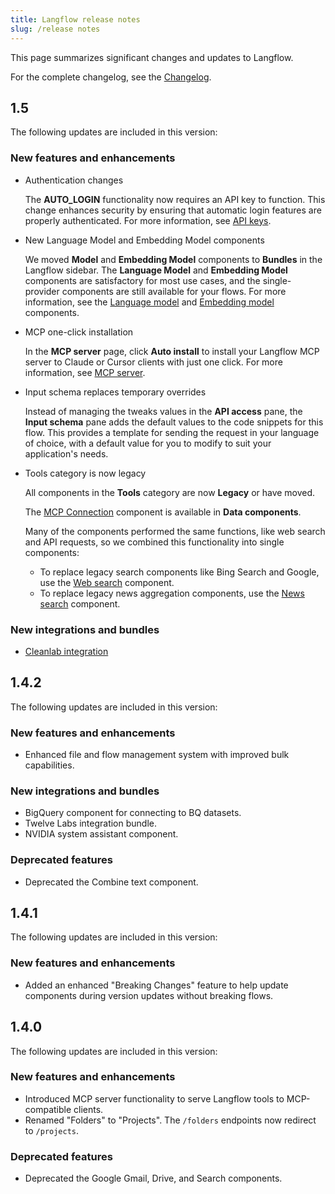 ```yaml
---
title: Langflow release notes
slug: /release notes
---
```


This page summarizes significant changes and updates to Langflow.

For the complete changelog, see the [Changelog](https://github.com/langflow-ai/langflow/releases/latest).

## 1.5

The following updates are included in this version:

### New features and enhancements

- Authentication changes

    The **AUTO_LOGIN** functionality now requires an API key to function. This change enhances security by ensuring that automatic login features are properly authenticated.
    For more information, see [API keys](/configuration-api-keys).

- New Language Model and Embedding Model components

    We moved **Model** and **Embedding Model** components to **Bundles** in the Langflow sidebar. The **Language Model** and **Embedding Model** components are satisfactory for most use cases, and the single-provider components are still available for your flows.
    For more information, see the [Language model](/components-models) and [Embedding model](/components-embedding-models) components.

- MCP one-click installation

    In the **MCP server** page, click **Auto install** to install your Langflow MCP server to Claude or Cursor clients with just one click.
    For more information, see [MCP server](/mcp-server).

- Input schema replaces temporary overrides

    Instead of managing the tweaks values in the **API access** pane, the **Input schema** pane adds the default values to the code snippets for this flow. This provides a template for sending the request in your language of choice, with a default value for you to modify to suit your application's needs.

- Tools category is now legacy

    All components in the **Tools** category are now **Legacy** or have moved.

    The [MCP Connection](/mcp-client) component is available in **Data components**.

    Many of the components performed the same functions, like web search and API requests, so we combined this functionality into single components:

    * To replace legacy search components like Bing Search and Google, use the [Web search](/components-data#web-search) component.
    * To replace legacy news aggregation components, use the [News search](/components-data#news-search) component.

### New integrations and bundles

- [Cleanlab integration](/integrations-cleanlab)

## 1.4.2

The following updates are included in this version:

### New features and enhancements
- Enhanced file and flow management system with improved bulk capabilities.

### New integrations and bundles
- BigQuery component for connecting to BQ datasets.
- Twelve Labs integration bundle.
- NVIDIA system assistant component.

### Deprecated features

- Deprecated the Combine text component.

## 1.4.1

The following updates are included in this version:

### New features and enhancements

- Added an enhanced "Breaking Changes" feature to help update components during version updates without breaking flows.

## 1.4.0

The following updates are included in this version:

### New features and enhancements

- Introduced MCP server functionality to serve Langflow tools to MCP-compatible clients.
- Renamed "Folders" to "Projects". The `/folders` endpoints now redirect to `/projects`.

### Deprecated features

- Deprecated the Google Gmail, Drive, and Search components.